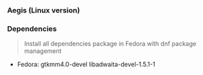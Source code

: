 ### Aegis (Linux version)

### Dependencies
> Install all dependencies package in Fedora with dnf package management
- Fedora: gtkmm4.0-devel libadwaita-devel-1.5.1-1